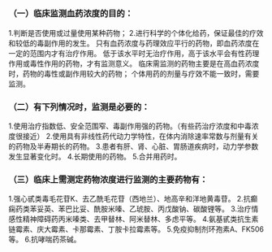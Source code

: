 ## 

### （一）临床监测血药浓度的目的：
1.判断是否使用或过量使用某种药物；
2.进行科学的个体化给药，保证最佳的疗效和较低的毒副作用的发生。
只有血药浓度与药理效应平行的药物，即血药浓度在一定的范围内才有治疗作用。
低于该水平时无治疗作用，高于该水平会有性药理作用或毒性作用的药物，才有监测意义。
临床需监测的药物主要是在高血药浓度时，药物的毒性或副作用较大的药物；
个体用药的剂量与疗效不能一致时，需要监测。
### （二）有下列情况时，监测是必要的：
1.使用治疗指数低、安全范围窄、毒副作用强的药物。（有些药治疗浓度和中毒浓度很接近）
2.使用具有非线性药代动力学特性，在体内消除速率常数与剂量有关的药物及半寿期长的药物。
3.患者有肝、肾、心脏、胃肠道疾病时，动力学参数发生显著变化时。
4.长期使用的药物。
5.合并用药时。
### （三）临床上需测定药物浓度进行监测的主要药物有：
1.强心甙类毒毛花苷K、去乙酰毛花苷（西地兰）、地高辛和洋地黄毒苷。
2.抗癫痫药类苯妥英、苯巴比妥、酰胺米嗪、乙琥胺、丙戊酸钠、碳酸锂等。
3.治疗情感性精神障碍药丙米嗪类、去甲替林、阿米替林、多虑平等。
4.氨基甙类抗生素链霉素、庆大霉素、卡那霉素、丁胺卡拉霉素等。
5.免疫抑制剂环孢素A、FK506等。
6.抗哮喘药茶碱。
